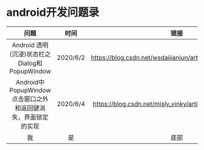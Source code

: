 # android开发问题录

| 问题 | 时间 | 链接 |
| :-: | :-: | :-: |
| Android 透明(沉浸)状态栏之Dialog和PopupWindow | 2020/6/2 | https://blog.csdn.net/wsdaijianjun/article/details/77944356 
| Android中PopupWindow点击窗口之外和返回键消失，界面锁定的实现 | 2020/6/4 | https://blog.csdn.net/misly_vinky/article/details/11210187
| 我 | 是 | 底部 |
